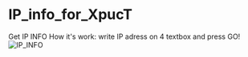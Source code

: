 # IP_info_for_XpucT
Get IP INFO
How it's work: write IP adress on 4 textbox and press GO!
![IP_INFO](https://user-images.githubusercontent.com/81510033/151657460-c1185d1d-9303-4788-88ff-64cbdc80fbf4.JPG)

